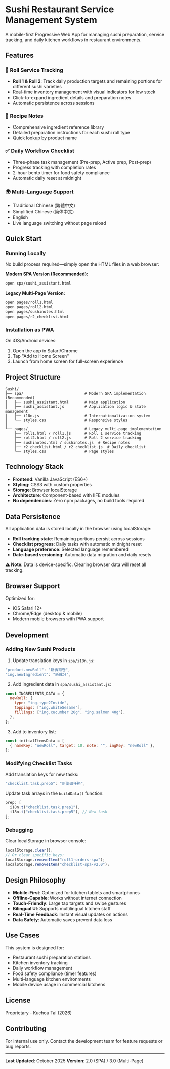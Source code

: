 # Sushi Restaurant Service Management System

A mobile-first Progressive Web App for managing sushi preparation, service tracking, and daily kitchen workflows in restaurant environments.

## Features

### 🍣 Roll Service Tracking

- **Roll 1 & Roll 2**: Track daily production targets and remaining portions for different sushi varieties
- Real-time inventory management with visual indicators for low stock
- Click-to-expand ingredient details and preparation notes
- Automatic persistence across sessions

### 📝 Recipe Notes

- Comprehensive ingredient reference library
- Detailed preparation instructions for each sushi roll type
- Quick lookup by product name

### ✅ Daily Workflow Checklist

- Three-phase task management (Pre-prep, Active prep, Post-prep)
- Progress tracking with completion rates
- 2-hour bento timer for food safety compliance
- Automatic daily reset at midnight

### 🌍 Multi-Language Support

- Traditional Chinese (繁體中文)
- Simplified Chinese (简体中文)
- English
- Live language switching without page reload

## Quick Start

### Running Locally

No build process required—simply open the HTML files in a web browser:

**Modern SPA Version (Recommended):**

```bash
open spa/sushi_assistant.html
```

**Legacy Multi-Page Version:**

```bash
open pages/roll1.html
open pages/roll2.html
open pages/sushinotes.html
open pages/r2_checklist.html
```

### Installation as PWA

On iOS/Android devices:

1. Open the app in Safari/Chrome
2. Tap "Add to Home Screen"
3. Launch from home screen for full-screen experience

## Project Structure

```
Sushi/
├── spa/                           # Modern SPA implementation (Recommended)
│   ├── sushi_assistant.html       # Main application
│   ├── sushi_assistant.js         # Application logic & state management
│   ├── i18n.js                    # Internationalization system
│   └── styles.css                 # Responsive styles
│
└── pages/                         # Legacy multi-page implementation
    ├── roll1.html / roll1.js      # Roll 1 service tracking
    ├── roll2.html / roll2.js      # Roll 2 service tracking
    ├── sushinotes.html / sushinotes.js  # Recipe notes
    ├── r2_checklist.html / r2_checklist.js  # Daily checklist
    └── styles.css                 # Page styles
```

## Technology Stack

- **Frontend**: Vanilla JavaScript (ES6+)
- **Styling**: CSS3 with custom properties
- **Storage**: Browser localStorage
- **Architecture**: Component-based with IIFE modules
- **No dependencies**: Zero npm packages, no build tools required

## Data Persistence

All application data is stored locally in the browser using localStorage:

- **Roll tracking state**: Remaining portions persist across sessions
- **Checklist progress**: Daily tasks with automatic midnight reset
- **Language preference**: Selected language remembered
- **Date-based versioning**: Automatic data migration and daily resets

**⚠️ Note**: Data is device-specific. Clearing browser data will reset all tracking.

## Browser Support

Optimized for:

- iOS Safari 12+
- Chrome/Edge (desktop & mobile)
- Modern mobile browsers with PWA support

## Development

### Adding New Sushi Products

1. Update translation keys in `spa/i18n.js`:

```javascript
"product.newRoll": "新壽司卷",
"ing.newIngredient": "新成分",
```

2. Add ingredient data in `spa/sushi_assistant.js`:

```javascript
const INGREDIENTS_DATA = {
  newRoll: {
    type: "ing.type2Inside",
    toppings: ["ing.whiteSesame"],
    fillings: ["ing.cucumber 20g", "ing.salmon 40g"],
  },
};
```

3. Add to inventory list:

```javascript
const initialItemsData = [
  { nameKey: "newRoll", target: 10, note: "", ingKey: "newRoll" },
];
```

### Modifying Checklist Tasks

Add translation keys for new tasks:

```javascript
"checklist.task.prep5": "新準備任務",
```

Update task arrays in the `buildData()` function:

```javascript
prep: [
  i18n.t("checklist.task.prep1"),
  i18n.t("checklist.task.prep5"), // New task
];
```

### Debugging

Clear localStorage in browser console:

```javascript
localStorage.clear();
// Or clear specific keys:
localStorage.removeItem("roll1-orders-spa");
localStorage.removeItem("checklist-spa-v2.0");
```

## Design Philosophy

- **Mobile-First**: Optimized for kitchen tablets and smartphones
- **Offline-Capable**: Works without internet connection
- **Touch-Friendly**: Large tap targets and swipe gestures
- **Bilingual UI**: Supports multilingual kitchen staff
- **Real-Time Feedback**: Instant visual updates on actions
- **Data Safety**: Automatic saves prevent data loss

## Use Cases

This system is designed for:

- Restaurant sushi preparation stations
- Kitchen inventory tracking
- Daily workflow management
- Food safety compliance (timer features)
- Multi-language kitchen environments
- Mobile device usage in commercial kitchens

## License

Proprietary - Kuchou Tai (2026)

## Contributing

For internal use only. Contact the development team for feature requests or bug reports.

---

**Last Updated**: October 2025
**Version**: 2.0 (SPA) / 3.0 (Multi-Page)
